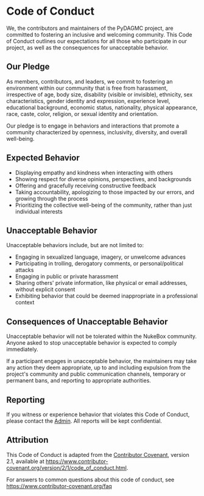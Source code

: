 # Code of Conduct

We, the contributors and maintainers of the PyDAGMC project, are committed to fostering an inclusive and welcoming community. This Code of Conduct outlines our expectations for all those who participate in our project, as well as the consequences for unacceptable behavior.

## Our Pledge

As members, contributors, and leaders, we commit to fostering an environment within our community that is free from harassment, irrespective of age, body size, disability (visible or invisible), ethnicity, sex characteristics, gender identity and expression, experience level, educational background, economic status, nationality, physical appearance, race, caste, color, religion, or sexual identity and orientation.

Our pledge is to engage in behaviors and interactions that promote a community characterized by openness, inclusivity, diversity, and overall well-being.

## Expected Behavior

- Displaying empathy and kindness when interacting with others
- Showing respect for diverse opinions, perspectives, and backgrounds
- Offering and gracefully receiving constructive feedback
- Taking accountability, apologizing to those impacted by our errors, and growing through the process
- Prioritizing the collective well-being of the community, rather than just individual interests

## Unacceptable Behavior

Unacceptable behaviors include, but are not limited to:

- Engaging in sexualized language, imagery, or unwelcome advances
- Participating in trolling, derogatory comments, or personal/political attacks
- Engaging in public or private harassment
- Sharing others' private information, like physical or email addresses, without explicit consent
- Exhibiting behavior that could be deemed inappropriate in a professional context

## Consequences of Unacceptable Behavior

Unacceptable behavior will not be tolerated within the NukeBox community. Anyone asked to stop unacceptable behavior is expected to comply immediately.

If a participant engages in unacceptable behavior, the maintainers may take any action they deem appropriate, up to and including expulsion from the project's community and public communication channels, temporary or permanent bans, and reporting to appropriate authorities.

## Reporting

If you witness or experience behavior that violates this Code of Conduct, please contact the [Admin](mailto:admin@nukehub.org). All reports will be kept confidential.

## Attribution

This Code of Conduct is adapted from the [Contributor Covenant](https://www.contributor-covenant.org), version 2.1, available at https://www.contributor-covenant.org/version/2/1/code_of_conduct.html.

For answers to common questions about this code of conduct, see https://www.contributor-covenant.org/faq
